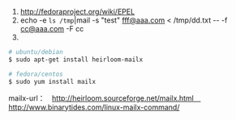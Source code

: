 1. http://fedoraproject.org/wiki/EPEL
2. echo -e `ls /tmp`|mail -s "test" fff@aaa.com < /tmp/dd.txt -- -f cc@aaa.com -F cc
3. 

```bash
# ubuntu/debian
$ sudo apt-get install heirloom-mailx

# fedora/centos
$ sudo yum install mailx
```

mailx-url：　http://heirloom.sourceforge.net/mailx.html　<br/>
http://www.binarytides.com/linux-mailx-command/
